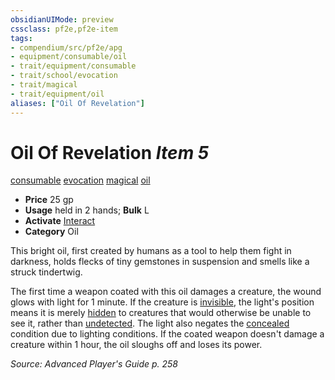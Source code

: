 ```yaml
---
obsidianUIMode: preview
cssclass: pf2e,pf2e-item
tags:
- compendium/src/pf2e/apg
- equipment/consumable/oil
- trait/equipment/consumable
- trait/school/evocation
- trait/magical
- trait/equipment/oil
aliases: ["Oil Of Revelation"]
---
```

# Oil Of Revelation *Item 5*  
[consumable](consumable.md)  [evocation](evocation.md)  [magical](magical.md)  [oil](oil.md)  

- **Price** 25 gp
- **Usage** held in 2 hands; **Bulk** L
- **Activate** [Interact](interact.md)
- **Category** Oil

This bright oil, first created by humans as a tool to help them fight in darkness, holds flecks of tiny gemstones in suspension and smells like a struck tindertwig.

The first time a weapon coated with this oil damages a creature, the wound glows with light for 1 minute. If the creature is [invisible](conditions.md#Invisible), the light's position means it is merely [hidden](conditions.md#Hidden) to creatures that would otherwise be unable to see it, rather than [undetected](conditions.md#Undetected). The light also negates the [concealed](conditions.md#Concealed) condition due to lighting conditions. If the coated weapon doesn't damage a creature within 1 hour, the oil sloughs off and loses its power.

*Source: Advanced Player's Guide p. 258*